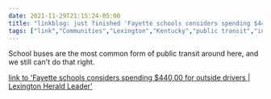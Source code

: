 ```yaml
---
date: 2021-11-29T21:15:24-05:00
title: "linkblog: just finished 'Fayette schools considers spending $440,00 for outside drivers | Lexington Herald Leader'"
tags: ["link","Communities","Lexington","Kentucky","public transit","infastructure"]
---
```

School buses are the most common form of public transit around here, and we still can't do that right.
 
[link to 'Fayette schools considers spending $440,00 for outside drivers | Lexington Herald Leader'](https://www.kentucky.com/news/local/education/article256125807.html)
